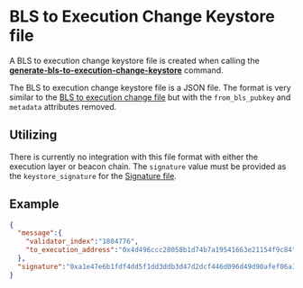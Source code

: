 # BLS to Execution Change Keystore file

A BLS to execution change keystore file is created when calling the **[generate-bls-to-execution-change-keystore](generate_bls_to_execution_change_keystore.md)** command.

The BLS to execution change keystore file is a JSON file. The format is very similar to the [BLS to execution change file](bls_to_execution_change_file.md) but with the `from_bls_pubkey` and `metadata` attributes removed.

## Utilizing

There is currently no integration with this file format with either the execution layer or beacon chain. The `signature` value must be provided as the `keystore_signature` for the [Signature file](https://github.com/eth-educators/update-credentials-without-mnemonic#signature-file-format).

## Example
```JSON
{
  "message":{
    "validator_index":"1804776",
    "to_execution_address":"0x4d496ccc28058b1d74b7a19541663e21154f9c84"
  },
  "signature":"0xa1e47e6b1fdf4dd5f1dd3ddb3d47d2dcf446d096d49d90afef06a38dc02fba6b4d16d1dc1184c791e54666dabb8bdedd0660bc9bb3bc5d0e592eaf5f0c978cca4fcafe4037672940d6f1a44d2a33503c30cb98ca695979b1de9e321a8a694bc2",
}
```
